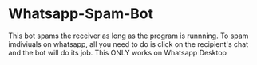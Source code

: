 # Whatsapp-Spam-Bot

This bot spams the receiver as long as the program is runnning. 
To spam imdiviuals on whatsapp, all you need to do is click on the recipient's chat and the bot will do its job.
This ONLY works on Whatsapp Desktop
